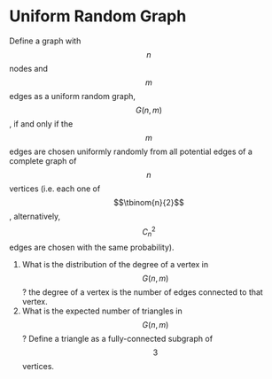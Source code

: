 # Uniform Random Graph

Define a graph with $$n$$ nodes and $$m$$ edges as a uniform random graph, $$G(n,m)$$, if and only if the $$m$$ edges are chosen uniformly randomly from all potential edges of a complete graph of $$n$$ vertices (i.e. each one of $$\tbinom{n}{2}$$, alternatively, $$C_n^2$$ edges are chosen with the same probability).

1. &#x20;What is the distribution of the degree of a vertex in $$G(n,m)$$? the degree of a vertex is the number of edges connected to that vertex.
2. What is the expected number of triangles in $$G(n,m)$$? Define a triangle as a fully-connected subgraph of $$3$$ vertices.
